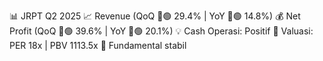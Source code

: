 📊 JRPT Q2 2025
📈 Revenue (QoQ 🔼🟢 29.4% | YoY 🔼🟢 14.8%)
💰 Net Profit (QoQ 🔼🟢 39.6% | YoY 🔼🟢 20.1%)
💡 Cash Operasi: Positif
🧮 Valuasi: PER 18x | PBV 1113.5x
🧱 Fundamental stabil
